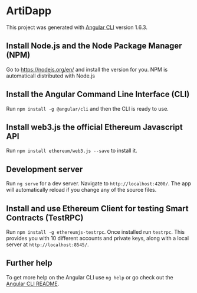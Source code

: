 # ArtiDapp

This project was generated with [Angular CLI](https://github.com/angular/angular-cli) version 1.6.3.

## Install Node.js and the Node Package Manager (NPM)

Go to https://nodejs.org/en/ and install the version for you. NPM is automaticall distributed with Node.js

## Install the Angular Command Line Interface (CLI)

Run `npm install -g @angular/cli` and then the CLI is ready to use.

## Install web3.js the official Ethereum Javascript API

Run `npm install ethereum/web3.js --save` to install it.

## Development server

Run `ng serve` for a dev server. Navigate to `http://localhost:4200/`. The app will automatically reload if you change any of the source files.

## Install and use Ethereum Client for testing Smart Contracts (TestRPC)

Run `npm install -g ethereumjs-testrpc`. Once installed run `testrpc`. This provides you with 10 different accounts and private keys, along with a local server at `http://localhost:8545/`.

## Further help

To get more help on the Angular CLI use `ng help` or go check out the [Angular CLI README](https://github.com/angular/angular-cli/blob/master/README.md).
